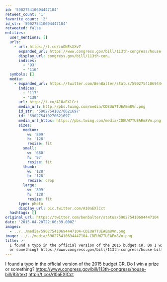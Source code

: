 ```yaml
---
id: '590275410694447104'
retweet_count: '1'
favorite_count: '2'
id_str: '590275410694447104'
retweeted: false
entities:
  user_mentions: []
  urls:
    - url: https://t.co/iuONEsXXv7
      expanded_url: https://www.congress.gov/bill/113th-congress/house-bill/83/text
      display_url: congress.gov/bill/113th-con…
      indices:
        - '93'
        - '116'
  symbols: []
  media:
    - expanded_url: https://twitter.com/BenBalter/status/590275410694447104/photo/1
      indices:
        - '117'
        - '139'
      url: http://t.co/A10aEXlCct
      media_url: http://pbs.twimg.com/media/CDEUW7TUEAEm8Vn.png
      id_str: '590275410270621697'
      id: '590275410270621697'
      media_url_https: https://pbs.twimg.com/media/CDEUW7TUEAEm8Vn.png
      sizes:
        medium:
          w: '899'
          h: '128'
          resize: fit
        small:
          w: '680'
          h: '97'
          resize: fit
        thumb:
          w: '128'
          h: '128'
          resize: crop
        large:
          w: '899'
          h: '128'
          resize: fit
      type: photo
      display_url: pic.twitter.com/A10aEXlCct
  hashtags: []
original_url: https://twitter.com/benbalter/status/590275410694447104
date: '2015-04-20T22:06:39.000Z'
images:
  - ../../media/590275410694447104-CDEUW7TUEAEm8Vn.png
image: ../../media/590275410694447104-CDEUW7TUEAEm8Vn.png
title: >-
  I found a typo in the official version of the 2015 budget CR. Do I win a prize
  or something? https://www.congress.gov/bill/113th-congress/house-bill/83/text…
---
```


I found a typo in the official version of the 2015 budget CR. Do I win a prize or something? https://www.congress.gov/bill/113th-congress/house-bill/83/text http://t.co/A10aEXlCct